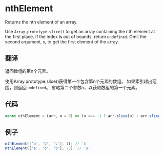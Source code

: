 # nthElement

Returns the nth element of an array.

Use `Array.prototype.slice()` to get an array containing the nth element at the first place.
If the index is out of bounds, return `undefined`.
Omit the second argument, `n`, to get the first element of the array.

## 翻译

返回数组的第n个元素。

使用Array.prototype.slice()获得第一个包含第n个元素的数组。
如果索引超出范围，则返回`undefined`。
省略第二个参数n，以获取数组的第一个元素。

## 代码

```js
const nthElement = (arr, n = 0) => (n === -1 ? arr.slice(n) : arr.slice(n, n + 1))[0];
```

## 例子

```js
nthElement(['a', 'b', 'c'], 1); // 'b'
nthElement(['a', 'b', 'b'], -3); // 'a'
```
